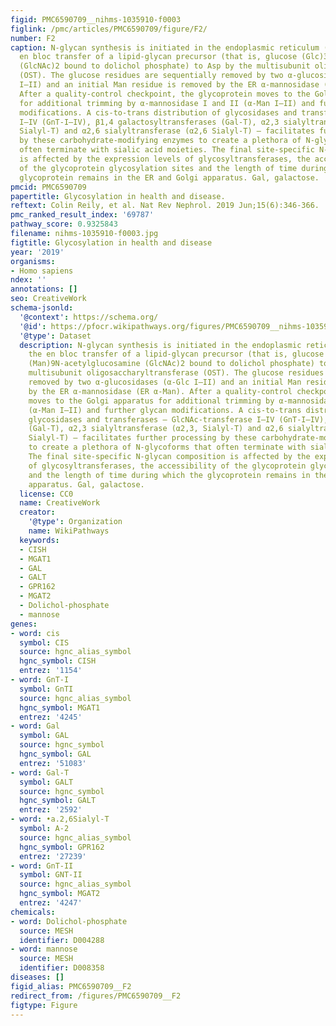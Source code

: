```yaml
---
figid: PMC6590709__nihms-1035910-f0003
figlink: /pmc/articles/PMC6590709/figure/F2/
number: F2
caption: N-glycan synthesis is initiated in the endoplasmic reticulum (ER) by the
  en bloc transfer of a lipid-glycan precursor (that is, glucose (Glc)3 mannose (Man)9N-acetylglucosamine
  (GlcNAc)2 bound to dolichol phosphate) to Asp by the multisubunit oligosaccharyltransferase
  (OST). The glucose residues are sequentially removed by two α-glucosidases (α-Glc
  I–II) and an initial Man residue is removed by the ER α-mannosidase (ER α-Man).
  After a quality-control checkpoint, the glycoprotein moves to the Golgi apparatus
  for additional trimming by α-mannosidase I and II (α-Man I–II) and further glycan
  modifications. A cis-to-trans distribution of glycosidases and transferases — GlcNAc-transferase
  I–IV (GnT-I–IV), β1,4 galactosyltransferases (Gal-T), α2,3 sialyltransferase (α2,3,
  Sialyl-T) and α2,6 sialyltransferase (α2,6 Sialyl-T) — facilitates further processing
  by these carbohydrate-modifying enzymes to create a plethora of N-glycoforms that
  often terminate with sialic acid moieties. The final site-specific N-glycan composition
  is affected by the expression levels of glycosyltransferases, the accessibility
  of the glycoprotein glycosylation sites and the length of time during which the
  glycoprotein remains in the ER and Golgi apparatus. Gal, galactose.
pmcid: PMC6590709
papertitle: Glycosylation in health and disease.
reftext: Colin Reily, et al. Nat Rev Nephrol. 2019 Jun;15(6):346-366.
pmc_ranked_result_index: '69787'
pathway_score: 0.9325843
filename: nihms-1035910-f0003.jpg
figtitle: Glycosylation in health and disease
year: '2019'
organisms:
- Homo sapiens
ndex: ''
annotations: []
seo: CreativeWork
schema-jsonld:
  '@context': https://schema.org/
  '@id': https://pfocr.wikipathways.org/figures/PMC6590709__nihms-1035910-f0003.html
  '@type': Dataset
  description: N-glycan synthesis is initiated in the endoplasmic reticulum (ER) by
    the en bloc transfer of a lipid-glycan precursor (that is, glucose (Glc)3 mannose
    (Man)9N-acetylglucosamine (GlcNAc)2 bound to dolichol phosphate) to Asp by the
    multisubunit oligosaccharyltransferase (OST). The glucose residues are sequentially
    removed by two α-glucosidases (α-Glc I–II) and an initial Man residue is removed
    by the ER α-mannosidase (ER α-Man). After a quality-control checkpoint, the glycoprotein
    moves to the Golgi apparatus for additional trimming by α-mannosidase I and II
    (α-Man I–II) and further glycan modifications. A cis-to-trans distribution of
    glycosidases and transferases — GlcNAc-transferase I–IV (GnT-I–IV), β1,4 galactosyltransferases
    (Gal-T), α2,3 sialyltransferase (α2,3, Sialyl-T) and α2,6 sialyltransferase (α2,6
    Sialyl-T) — facilitates further processing by these carbohydrate-modifying enzymes
    to create a plethora of N-glycoforms that often terminate with sialic acid moieties.
    The final site-specific N-glycan composition is affected by the expression levels
    of glycosyltransferases, the accessibility of the glycoprotein glycosylation sites
    and the length of time during which the glycoprotein remains in the ER and Golgi
    apparatus. Gal, galactose.
  license: CC0
  name: CreativeWork
  creator:
    '@type': Organization
    name: WikiPathways
  keywords:
  - CISH
  - MGAT1
  - GAL
  - GALT
  - GPR162
  - MGAT2
  - Dolichol-phosphate
  - mannose
genes:
- word: cis
  symbol: CIS
  source: hgnc_alias_symbol
  hgnc_symbol: CISH
  entrez: '1154'
- word: GnT-I
  symbol: GnTI
  source: hgnc_alias_symbol
  hgnc_symbol: MGAT1
  entrez: '4245'
- word: Gal
  symbol: GAL
  source: hgnc_symbol
  hgnc_symbol: GAL
  entrez: '51083'
- word: Gal-T
  symbol: GALT
  source: hgnc_symbol
  hgnc_symbol: GALT
  entrez: '2592'
- word: •a.2,6Sialyl-T
  symbol: A-2
  source: hgnc_alias_symbol
  hgnc_symbol: GPR162
  entrez: '27239'
- word: GnT-II
  symbol: GNT-II
  source: hgnc_alias_symbol
  hgnc_symbol: MGAT2
  entrez: '4247'
chemicals:
- word: Dolichol-phosphate
  source: MESH
  identifier: D004288
- word: mannose
  source: MESH
  identifier: D008358
diseases: []
figid_alias: PMC6590709__F2
redirect_from: /figures/PMC6590709__F2
figtype: Figure
---
```

